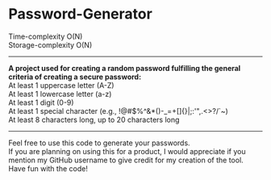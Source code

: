 # Password-Generator
Time-complexity O(N)
<br>Storage-complexity O(N) <hr>
<B> A project used for creating a random password fulfilling the general criteria of creating a secure password: </B>
<br> At least 1 uppercase letter (A-Z)
<br> At least 1 lowercase letter (a-z)
<br> At least 1 digit (0-9)
<br> At least 1 special character (e.g., !@#$%^&*()-_=+[]{}|;:'",.<>?/`~)
<br> At least 8 characters long, up to 20 characters long
<hr> Feel free to use this code to generate your passwords.
<br> If you are planning on using this for a product, I would appreciate if you mention my GitHub username to give credit for my creation of the tool.
<br> Have fun with the code!

